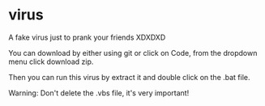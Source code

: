 # virus
A fake virus just to prank your friends XDXDXD

You can download by either using git or click on Code, from the dropdown menu click download zip. 

Then you can run this virus by extract it and double click on the .bat file. 

Warning: Don't delete the .vbs file, it's very important!
